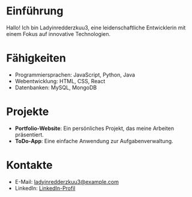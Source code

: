 # Einführung
Hallo! Ich bin Ladyinredderzkuu3, eine leidenschaftliche Entwicklerin mit einem Fokus auf innovative Technologien.

# Fähigkeiten
- Programmiersprachen: JavaScript, Python, Java
- Webentwicklung: HTML, CSS, React
- Datenbanken: MySQL, MongoDB

# Projekte
- **Portfolio-Website**: Ein persönliches Projekt, das meine Arbeiten präsentiert.
- **ToDo-App**: Eine einfache Anwendung zur Aufgabenverwaltung.

# Kontakte
- E-Mail: ladyinredderzkuu3@example.com
- LinkedIn: [LinkedIn-Profil](https://www.linkedin.com/in/ladyinredderzkuu3)